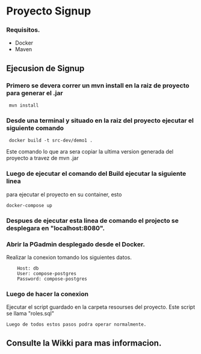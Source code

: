 # Proyecto Signup

### Requisitos.

* Docker
* Maven 

## Ejecusion de Signup

### Primero se devera correr un mvn install en la raiz de proyecto para generar el .jar
     mvn install
### Desde una terminal y situado en la raiz del proyecto ejecutar el siguiente comando

     docker build -t src-dev/demo1 .

Este comando lo que ara sera copiar la ultima version generada del proyecto a travez de mvn .jar

### Luego de ejecutar el comando del Build ejecutar la siguiente linea
para ejecutar el proyecto en su container, esto  

    docker-compose up

### Despues de ejecutar esta linea de comando el projecto se desplegara en "localhost:8080".

### Abrir la PGadmin desplegado desde el Docker.

Realizar la conexion tomando los siguientes datos.

        Host: db
        User: compose-postgres
        Password: compose-postgres

### Luego de hacer la conexion 

Ejecutar el script guardado en la carpeta resourses del proyecto.
Este script se llama "roles.sql"

    Luego de todos estos pasos podra operar normalmente.
    
## Consulte la Wikki para mas informacion.
